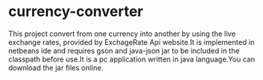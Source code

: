 # currency-converter
This project convert from one currency into another by using the live exchange rates, provided by ExchageRate Api website.It is implemented in netbeans ide and requires gson and
java-json jar to be included in the classpath before use.It is a pc application written in java language.You can download the jar files online.

